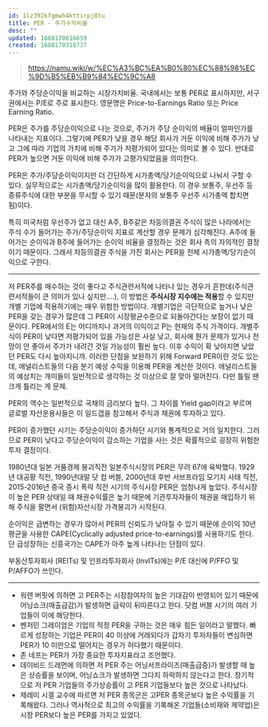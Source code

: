 ```yaml
---
id: 1lz392kfgmwh4kttirpj8tu
title: PER - 주가수익비율
desc: ""
updated: 1688170616659
created: 1688170318737
---
```


> https://namu.wiki/w/%EC%A3%BC%EA%B0%80%EC%88%98%EC%9D%B5%EB%B9%84%EC%9C%A8

주가와 주당순이익을 비교하는 시장가치비율. 국내에서는 보통 PER로 표시하지만, 서구권에서는 P/E로 주로 표시한다. 영문명은 Price-to-Earnings Ratio 또는 Price Earning Ratio.

PER은 주가를 주당순이익으로 나눈 것으로, 주가가 주당 순이익의 배율이 얼마인가를 나타내는 지표이다. 그렇기에 PER가 낮을 경우 해당 회사가 거둔 이익에 비해 주가가 낮고 그에 따라 기업의 가치에 비해 주가가 저평가되어 있다는 의미로 볼 수 있다. 반대로 PER가 높으면 거둔 이익에 비해 주가가 고평가되었음을 의미한다.

PER은 주가/주당순이익이지만 더 간단하게 시가총액/당기순이익으로 나눠서 구할 수 있다. 실무적으로는 시가총액/당기순이익을 많이 활용한다. 이 경우 보통주, 우선주 등 종류주식에 대한 부분을 무시할 수 있기 때문(분자의 보통주 우선주 시가총액 합치면 됨)이다.

특히 미국처럼 우선주가 없고 대신 A주, B주같은 차등의결권 주식이 많은 나라에서는 주식 수가 들어가는 주가/주당순이익 지표로 계산할 경우 문제가 심각해진다. A주에 들어가는 순이익과 B주에 들어가는 순이익 비율을 결정하는 것은 회사 측의 자의적인 결정이기 때문이다. 그래서 차등의결권 주식을 가진 회사는 PER을 전체 시가총액/당기순이익으로 구한다.

---

저 PER주를 매수하는 것이 좋다고 주식관련서적에 나타나 있는 경우가 흔한데(주식관련서적들이 큰 의미가 있나 싶지만....), 이 방법은 **주식시장 지수에는 적용**할 수 있지만 개별 기업에 적용하기에는 매우 위험한 방법이다. 개별기업은 극단적으로 높거나 낮은 PER을 갖는 경우가 많은데 그 PER이 시장평균수준으로 되돌아간다는 보장이 없기 때문이다. PER에서의 E는 어디까지나 과거의 이익이고 P는 현재의 주식 가격이다. 개별주식이 PER이 낮다면 저평가되어 있을 가능성은 사실 낮고, 회사에 뭔가 문제가 있거나 전망이 안 좋아서 주가가 내려간 것일 가능성이 훨씬 높다. 이후 수익이 확 낮아지면 낮았던 PER도 다시 높아지니까. 이러한 단점을 보완하기 위해 Forward PER이란 것도 있는데, 애널리스트들의 다음 분기 예상 수익을 이용해 PER을 계산한 것이다. 애널리스트들의 예상치는 개미들이 일반적으로 생각하는 것 이상으로 잘 맞아 떨어진다. 다만 틀릴 땐 크게 틀리는 게 문제.

PER의 역수는 일반적으로 국채의 금리보다 높다. 그 차이를 Yield gap이라고 부르며 글로벌 자산운용사들은 이 일드갭을 참고해서 주식과 채권에 투자하고 있다.

PER이 증가했던 시기는 주당순이익이 증가하던 시기와 통계적으로 거의 일치한다. 그러므로 PER이 낮다고 주당순이익이 감소하는 기업을 사는 것은 확률적으로 굉장히 위험한 투자 결정이다.

1980년대 일본 거품경제 붕괴직전 일본주식시장의 PER은 무려 67에 육박했다. 1929년 대공황 직전, 1990년대말 닷 컴 버블, 2000년대 후반 서브프라임 모기지 사태 직전, 2015-2016년 중국 증시 폭락 직전 시기의 주식시장 PER은 엄청나게 높았다. 주식시장이 높은 PER 상태일 때 채권수익률은 높기 때문에 기관투자자들이 채권을 매입하기 위해 주식을 팔면서 (위험)자산시장 가격붕괴가 시작된다.

순이익은 급변하는 경우가 많아서 PER의 신뢰도가 낮아질 수 있기 때문에 순이익 10년평균을 사용한 CAPE(Cyclically adjusted price-to-earnings)를 사용하기도 한다. 단 급성장하는 신흥국가는 CAPE가 아주 높게 나타나는 단점이 있다.

부동산투자회사 (REITs) 및 인프라투자회사 (InvITs)에는 P/E 대신에 P/FFO 및 P/AFFO가 쓰인다.

---

- 워렌 버핏에 의하면 고 PER주는 시장참여자의 높은 기대감이 반영되어 있기 때문에 어닝쇼크(매출급감)가 발생하면 급락이 뒤따른다고 한다. 닷컴 버블 시기의 여러 기업들이 이에 해당한다.
- 벤저민 그레이엄은 기업의 적정 PER을 구하는 것은 매우 힘든 일이라고 말했다. 빠르게 성장하는 기업은 PER이 40 이상에 거래되다가 갑자기 투자자들이 변심하면 PER가 10 미만으로 떨어지는 경우가 허다했기 때문이다.
- 존 네프는 PER가 가장 중요한 투자지표라고 조언했다.
- 데이비드 드레먼에 의하면 저 PER 주는 어닝서프라이즈(매출급증)가 발생할 때 높은 상승률을 보이며, 어닝쇼크가 발생하면 그다지 하락하지 않는다고 한다. 장기적으로 저 PER 기업들의 주가상승률이 고 PER 기업들보다 높은 것으로 나타났다.
- 제레미 시겔 교수에 따르면 저 PER 종목군은 고PER 종목군보다 높은 수익률을 기록해왔다. 그러나 역사적으로 최고의 수익률을 기록해온 기업들(소비재와 제약업)은 시장 PER보다 높은 PER를 가지고 있었다.
